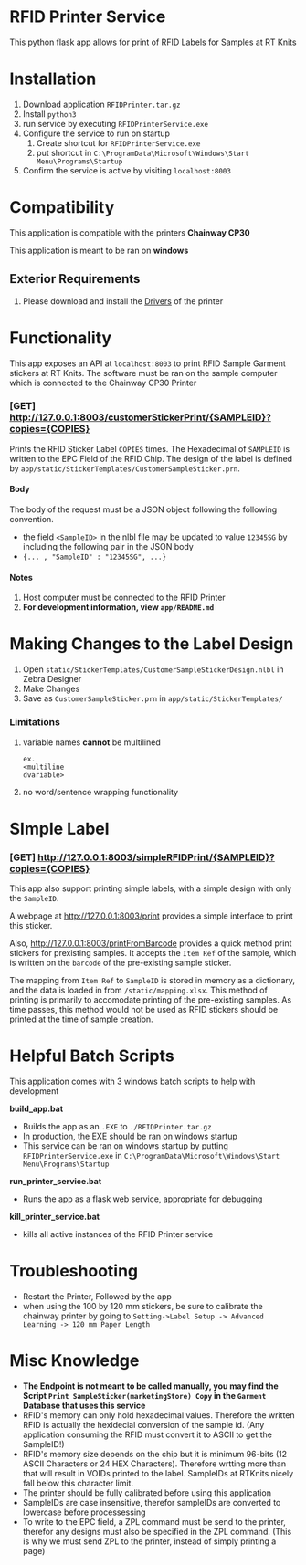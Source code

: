 # RFID Printer Service

This python flask app allows for print of RFID Labels for Samples at RT Knits

# Installation

1. Download application `RFIDPrinter.tar.gz`
1. Install `python3`
1. run service by executing `RFIDPrinterService.exe`
1. Configure the service to run on startup
   1. Create shortcut for `RFIDPrinterService.exe`
   1. put shortcut in `C:\ProgramData\Microsoft\Windows\Start Menu\Programs\Startup`
1. Confirm the service is active by visiting `localhost:8003`

# Compatibility

This application is compatible with the printers **Chainway CP30**

This application is meant to be ran on **windows**

## Exterior Requirements

1. Please download and install the [Drivers](https://www.chainway.net/Support/Info/30) of the printer

# Functionality

This app exposes an API at `localhost:8003` to print RFID Sample Garment stickers at RT Knits. The software must be ran on the sample computer which is connected to the Chainway CP30 Printer

### [GET] http://127.0.0.1:8003/customerStickerPrint/{SAMPLEID}?copies={COPIES}

Prints the RFID Sticker Label `COPIES` times. The Hexadecimal of `SAMPLEID` is written to the EPC Field of the RFID Chip. The design of the label is defined by `app/static/StickerTemplates/CustomerSampleSticker.prn`.

#### Body

The body of the request must be a JSON object following the following convention.

- the field `<SampleID>` in the nlbl file may be updated to value `12345SG` by including the following pair in the JSON body
- `{... , "SampleID" : "12345SG", ...}`

#### Notes

1. Host computer must be connected to the RFID Printer
2. **For development information, view `app/README.md`**

# Making Changes to the Label Design

1. Open `static/StickerTemplates/CustomerSampleStickerDesign.nlbl` in Zebra Designer
2. Make Changes
3. Save as `CustomerSampleSticker.prn` in `app/static/StickerTemplates/`

### Limitations

1. variable names **cannot** be multilined
   ```
   ex.
   <multiline
   dvariable>
   ```
2. no word/sentence wrapping functionality

# SImple Label

### [GET] http://127.0.0.1:8003/simpleRFIDPrint/{SAMPLEID}?copies={COPIES}

This app also support printing simple labels, with a simple design with only the `SampleID`.

A webpage at http://127.0.0.1:8003/print provides a simple interface to print this sticker.

Also, http://127.0.0.1:8003/printFromBarcode provides a quick method print stickers for prexisting samples.
It accepts the `Item Ref` of the sample, which is written on the `barcode` of the pre-existing sample sticker.

The mapping from `Item Ref` to `SampleID` is stored in memory as a dictionary, and the data is loaded in from `/static/mapping.xlsx`.
This method of printing is primarily to accomodate printing of the pre-existing samples. As time passes, this method would not be used as RFID stickers should be printed at the time of sample creation.

# Helpful Batch Scripts

This application comes with 3 windows batch scripts to help with development

**build_app.bat**

- Builds the app as an `.EXE` to `./RFIDPrinter.tar.gz`
- In production, the EXE should be ran on windows startup
- This service can be ran on windows startup by putting `RFIDPrinterService.exe` in
  `C:\ProgramData\Microsoft\Windows\Start Menu\Programs\Startup`

**run_printer_service.bat**

- Runs the app as a flask web service, appropriate for debugging

**kill_printer_service.bat**

- kills all active instances of the RFID Printer service

# Troubleshooting

- Restart the Printer, Followed by the app
- when using the 100 by 120 mm stickers, be sure to calibrate the chainway printer by going to `Setting->Label Setup -> Advanced Learning -> 120 mm Paper Length`

# Misc Knowledge

- **The Endpoint is not meant to be called manually, you may find the Script `Print SampleSticker(marketingStore) Copy` in the `Garment` Database that uses this service**
- RFID's memory can only hold hexadecimal values. Therefore the written RFID is actually the hexidecial conversion of the sample id. (Any application consuming the RFID must convert it to ASCII to get the SampleID!)
- RFID's memory size depends on the chip but it is minimum 96-bits (12 ASCII Characters or 24 HEX Characters). Therefore wrtting more than that will result in VOIDs printed to the label. SampleIDs at RTKnits nicely fall below this character limit.
- The printer should be fully calibrated before using this application
- SampleIDs are case insensitive, therefor sampleIDs are converted to lowercase before processessing
- To write to the EPC field, a ZPL command must be send to the printer, therefor any designs must also be specified in the ZPL command. (This is why we must send ZPL to the printer, instead of simply printing a page)
